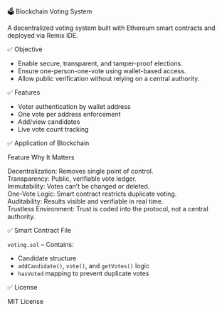 🗳️ Blockchain Voting System

A decentralized voting system built with Ethereum smart contracts and deployed via Remix IDE.


 ✅ Objective

- Enable secure, transparent, and tamper-proof elections.
- Ensure one-person-one-vote using wallet-based access.
- Allow public verification without relying on a central authority.



 ✅ Features

- Voter authentication by wallet address
- One vote per address enforcement
- Add/view candidates
- Live vote count tracking


✅ Application of Blockchain
 
 Feature                Why It Matters                                              

 Decentralization:       Removes single point of control.                            
 Transparency:           Public, verifiable vote ledger.                             
 Immutability:           Votes can’t be changed or deleted.                          
 One-Vote Logic:         Smart contract restricts duplicate voting.                  
 Auditability:           Results visible and verifiable in real time.                
 Trustless Environment:  Trust is coded into the protocol, not a central authority. 
 

 ✅ Smart Contract File

`voting.sol` – Contains:
- Candidate structure
- `addCandidate()`, `vote()`, and `getVotes()` logic
- `hasVoted` mapping to prevent duplicate votes



 ✅ License

MIT License
